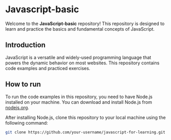 # Javascript-basic

Welcome to the **JavaScript-basic** repository! This repository is designed to learn and practice the basics and fundamental concepts of JavaScript.

## Introduction

JavaScript is a versatile and widely-used programming language that powers the dynamic behavior on most websites. This repository contains code examples and practiced exercises.

## How to run

To run the code examples in this repository, you need to have Node.js installed on your machine. You can download and install Node.js from [nodejs.org](https://nodejs.org/).

After installing Node.js, clone this repository to your local machine using the following command:

```sh
git clone https://github.com/your-username/javascript-for-learning.git
